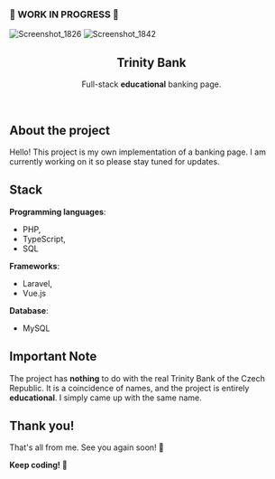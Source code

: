 ### 🚧 WORK IN PROGRESS 🚧
![Screenshot_1826](https://github.com/bovvver/trinitybank/assets/85307370/bef76005-e8f2-43c9-86fb-37002c3900a7)
![Screenshot_1842](https://github.com/bovvver/trinitybank/assets/85307370/ff35c0fd-9999-4973-8763-9b9025bd1fcb)

<div  align="center">
    <a  href="https://github.com/bovvver/trinitybank">
        <!-- <img src="" alt="Logo" width="80" height="80"> -->
    </a>
    <h2>Trinity Bank</h2>
    <p>Full-stack <strong>educational</strong> banking page.</p><br/></div>
<!-- ## Preview
## Gallery -->

## About the project
Hello! This project is my own implementation of a banking page. I am currently working on it so please stay tuned for updates.

<!-- **Front-end (Vue.js + TypeScript):**
**Back-end (Laravel):** -->

## Stack
**Programming languages**:
- PHP,
- TypeScript,
- SQL
  
**Frameworks**:
- Laravel,
- Vue.js
  
**Database**:
- MySQL
<!-- **Application authentication**:
- JWT token stored in Cookies -->

<!-- ## Credits
**Packages used to complete this project:**
-->
## Important Note
The project has **nothing** to do with the real Trinity Bank of the Czech Republic. It is a coincidence of names, and the project is entirely **educational**. I simply came up with the same name.

## Thank you!
<!-- If you have made it this far, thank you for your interest! I have put a lot of time and effort into this project and I will probably make it even better in the future, so please come back soon!
I would like to thank the entire development community who helped me when I encountered problems through [stackoverflow](https://stackoverflow.com/), among others. -->
That's all from me. See you again soon! :wave:<br/>

**Keep coding! 🚀**
